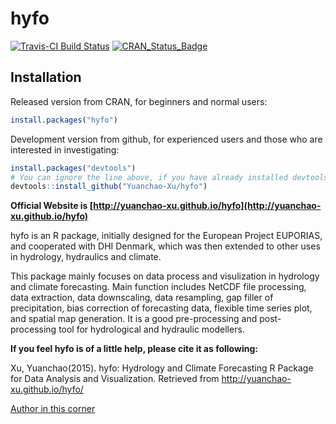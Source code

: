 # hyfo
[![Travis-CI Build Status](https://travis-ci.org/Yuanchao-Xu/hyfo.svg?branch=master)](https://travis-ci.org/Yuanchao-Xu/hyfo)
[![CRAN_Status_Badge](http://www.r-pkg.org/badges/version/hyfo)](http://cran.r-project.org/package=hyfo)

## Installation

Released version from CRAN, for beginners and normal users:

```R
install.packages("hyfo")
```

Development version from github, for experienced users and those who are interested in investigating:

```R
install.packages("devtools")
# You can ignore the line above, if you have already installed devtools
devtools::install_github("Yuanchao-Xu/hyfo")
```

**Official Website is [http://yuanchao-xu.github.io/hyfo](http://yuanchao-xu.github.io/hyfo)**

hyfo is an R package, initially designed for the European Project EUPORIAS, and cooperated with DHI Denmark, which was then extended to other uses in hydrology, hydraulics and climate.

This package mainly focuses on data process and visulization in hydrology and climate forecasting. Main function includes NetCDF file processing, data extraction, data downscaling, data resampling, gap filler of precipitation, bias correction of forecasting data, flexible time series plot, and spatial map generation. It is a good pre-processing and post-processing tool for hydrological and hydraulic modellers.

**If you feel hyfo is of a little help, please cite it as following:**

Xu, Yuanchao(2015). hyfo: Hydrology and Climate Forecasting R Package for Data Analysis and Visualization. Retrieved from http://yuanchao-xu.github.io/hyfo/

[Author in this corner](https://dk.linkedin.com/in/xuyuanchao37)



